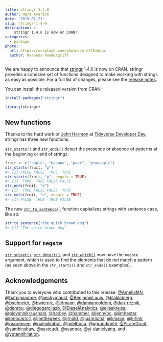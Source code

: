 ```yaml
---
title: stringr 1.4.0
author: Mara Averick
date: '2019-02-21'
slug: stringr-1-4-0
description: >
    stringr 1.4.0 is now on CRAN!
categories:
  - package
photo:
  url: https://unsplash.com/photos/o-d37kiKqqc
  author: Maranda Vandergriff
---
```




We are happy to announce that [stringr](http://stringr.tidyverse.org/) 1.4.0
is now on CRAN. stringr provides a cohesive set of functions designed to make
working with strings as easy as possible. For a full list of changes, please see the [release notes](https://stringr.tidyverse.org/news/index.html#stringr-1-4-0).

You can install the released version from CRAN:


```r
install.packages("stringr")
```


```r
library(stringr)
```


## New functions

Thanks to the hard work of [John Harmon](https://github.com/jonthegeek) at [Tidyverse Developer Day](https://github.com/tidyverse/dev-day-2019), stringr has three new functions.

[`str_starts()`](https://stringr.tidyverse.org/reference/str_starts.html) and [`str_ends()`](https://stringr.tidyverse.org/reference/str_starts.html) detect the presence or absence of patterns at the beginning or end of strings.
 

```r
fruit <- c("apple", "banana", "pear", "pineapple")
str_starts(fruit, "p")
#> [1] FALSE FALSE  TRUE  TRUE
str_starts(fruit, "p", negate = TRUE)
#> [1]  TRUE  TRUE FALSE FALSE
str_ends(fruit, "e")
#> [1]  TRUE FALSE FALSE  TRUE
str_ends(fruit, "e", negate = TRUE)
#> [1] FALSE  TRUE  TRUE FALSE
```
 
The new [`str_to_sentence()`](https://stringr.tidyverse.org/reference/case.html) function capitalizes strings with sentence case, like so:


```r
str_to_sentence("the quick brown dog")
#> [1] "The quick brown dog"
```

## Support for `negate`

[`str_subset()`](https://stringr.tidyverse.org/reference/str_subset.html), [`str_detect()`](https://stringr.tidyverse.org/reference/str_detect.html), and [`str_which()`](https://stringr.tidyverse.org/reference/str_subset.html) now have the `negate` argument, which is used to find the elements that do _not_ match a pattern (as seen above in the `str_starts()` and `str_ends()` examples).  

## Acknowledgements

Thank you to everyone who contributed to this release: [&#x0040;AmeliaMN](https://github.com/AmeliaMN), [&#x0040;batpigandme](https://github.com/batpigandme), [&#x0040;beckymaust](https://github.com/beckymaust), [&#x0040;BenjaminLouis](https://github.com/BenjaminLouis), [&#x0040;blablablerg](https://github.com/blablablerg), [&#x0040;bschneidr](https://github.com/bschneidr), [&#x0040;bwiernik](https://github.com/bwiernik), [&#x0040;ctmann](https://github.com/ctmann), [&#x0040;damianooldoni](https://github.com/damianooldoni), [&#x0040;dan-reznik](https://github.com/dan-reznik), [&#x0040;denrou](https://github.com/denrou), [&#x0040;diegogarcilazo](https://github.com/diegogarcilazo), [&#x0040;DieselAnalytics](https://github.com/DieselAnalytics), [&#x0040;elisakreiss](https://github.com/elisakreiss), [&#x0040;giovannikraushaar](https://github.com/giovannikraushaar), [&#x0040;hadley](https://github.com/hadley), [&#x0040;hammer](https://github.com/hammer), [&#x0040;jennybc](https://github.com/jennybc), [&#x0040;jimhester](https://github.com/jimhester), [&#x0040;jonocarroll](https://github.com/jonocarroll), [&#x0040;jonthegeek](https://github.com/jonthegeek), [&#x0040;jrnold](https://github.com/jrnold), [&#x0040;juanrocha](https://github.com/juanrocha), [&#x0040;kmace](https://github.com/kmace), [&#x0040;krlmlr](https://github.com/krlmlr), [&#x0040;osorensen](https://github.com/osorensen), [&#x0040;paleolimbot](https://github.com/paleolimbot), [&#x0040;pdelboca](https://github.com/pdelboca), [&#x0040;pgrandinetti](https://github.com/pgrandinetti), [&#x0040;PirateGrunt](https://github.com/PirateGrunt), [&#x0040;samhinshaw](https://github.com/samhinshaw), [&#x0040;sastoudt](https://github.com/sastoudt), [&#x0040;seanpor](https://github.com/seanpor), [&#x0040;yj-danielyang](https://github.com/yj-danielyang), and [&#x0040;yutannihilation](https://github.com/yutannihilation).

